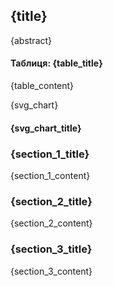 <div class="content-container">
    <div class="title-container" style="width: 48%">
        <h2 class="title">{title}</h2>
        <p class="abstract">{abstract}</p>
    </div>
    <div class="table-container" style="width: 48%">
        <h4 class="table-title">Таблиця: {table_title}</h4>
        <p class="section-content">{table_content}</p>
    </div>
</div>
<div class="content-container">
    <div class="chart-container" style="width: 48%">
        <span class="svg-chart">{svg_chart}</span>
        <h4 class="svg-chart-title">{svg_chart_title}</h4>
    </div>
        <div class="section-container" style="width: 48%">
        <h3 class="section-title">{section_1_title}</h3>
        <p class="section-content">{section_1_content}</p>
    </div>
</div>
<div class="content-container">
    <div class="section-container" style="width: 48%">
        <h3 class="section-title">{section_2_title}</h3>
        <p class="section-content">{section_2_content}</p>
    </div>
    <div class="section-container" style="width: 48%">
        <h3 class="section-title">{section_3_title}</h3>
        <p class="section-content">{section_3_content}</p>
    </div>
</div>